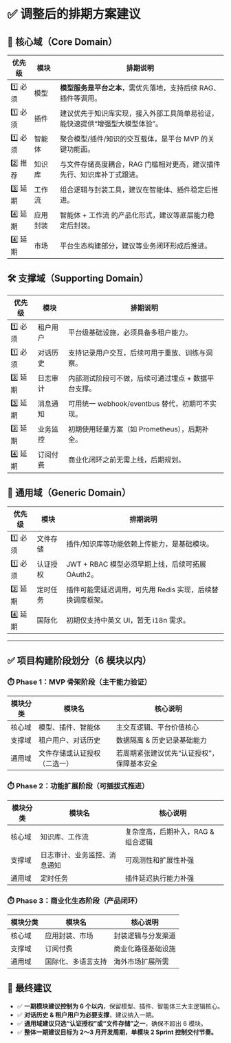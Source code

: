 # ✅ 调整后的排期方案建议

## 🧱 核心域（Core Domain）

| 优先级    | 模块   | 排期说明                                    |
|--------|------|-----------------------------------------|
| 1️⃣ 必须 | 模型   | **模型服务是平台之本**，需优先落地，支持后续 RAG、插件等调用。     |
| 1️⃣ 必须 | 插件   | 建议优先于知识库实现，接入外部工具简单易验证，能快速提供“增强型大模型体验”。 |
| 1️⃣ 必须 | 智能体  | 聚合模型/插件/知识的交互载体，是平台 MVP 的关键功能面。         |
| 2️⃣ 推荐 | 知识库  | 与文件存储高度耦合，RAG 门槛相对更高，建议插件先行、知识库补丁式跟进。   |
| 3️⃣ 延期 | 工作流  | 组合逻辑与封装工具，建议在智能体、插件稳定后推进。               |
| 4️⃣ 延期 | 应用封装 | 智能体 + 工作流 的产品化形式，建议等底层能力稳定后封装。          |
| 4️⃣ 延期 | 市场   | 平台生态构建部分，建议等业务闭环形成后推进。                  |

## 🛠 支撑域（Supporting Domain）

| 优先级    | 模块   | 排期说明                             |
|--------|------|----------------------------------|
| 1️⃣ 必须 | 租户用户 | 平台级基础设施，必须具备多租户能力。               |
| 1️⃣ 必须 | 对话历史 | 支持记录用户交互，后续可用于重放、训练与洞察。          |
| 3️⃣ 延期 | 日志审计 | 内部测试阶段可不做，后续可通过埋点 + 数据平台支撑。      |
| 3️⃣ 延期 | 消息通知 | 可用统一 webhook/eventbus 替代，初期可不实现。 |
| 3️⃣ 延期 | 业务监控 | 初期使用轻量方案（如 Prometheus），后期补全。     |
| 4️⃣ 延期 | 订阅付费 | 商业化闭环之前无需上线，后期规划。                |

## 🔧 通用域（Generic Domain）

| 优先级    | 模块   | 排期说明                              |
|--------|------|-----------------------------------|
| 1️⃣ 必须 | 文件存储 | 插件/知识库等功能依赖上传能力，是基础模块。            |
| 1️⃣ 必须 | 认证授权 | JWT + RBAC 模型必须早期上线，后续可拓展 OAuth2。 |
| 3️⃣ 延期 | 定时任务 | 插件可能需延迟调用，可先用 Redis 实现，后续替换调度框架。  |
| 4️⃣ 延期 | 国际化  | 初期仅支持中英文 UI，暂无 i18n 需求。           |

---

## ✅ 项目构建阶段划分（6 模块以内）

### ⏱️ Phase 1：MVP 骨架阶段（主干能力验证）

| 模块分类 | 模块名            | 核心说明                   |
|------|----------------|------------------------|
| 核心域  | 模型、插件、智能体      | 主交互逻辑、平台价值核心           |
| 支撑域  | 租户用户、对话历史      | 数据隔离 & 历史记录基础能力        |
| 通用域  | 文件存储或认证授权（二选一） | 若周期紧张建议优先“认证授权”，保障基本安全 |

### ⏱️ Phase 2：功能扩展阶段（可插拔式推进）

| 模块分类 | 模块名            | 核心说明                 |
|------|----------------|----------------------|
| 核心域  | 知识库、工作流        | 复杂度高，后期补入，RAG & 组合逻辑 |
| 支撑域  | 日志审计、业务监控、消息通知 | 可观测性和扩展性补强           |
| 通用域  | 定时任务           | 插件延迟执行能力补强           |

### ⏱️ Phase 3：商业化生态阶段（产品闭环）

| 模块分类 | 模块名       | 核心说明      |
|------|-----------|-----------|
| 核心域  | 应用封装、市场   | 封装逻辑与分发渠道 |
| 支撑域  | 订阅付费      | 商业化路径基础设施 |
| 通用域  | 国际化、多语言支持 | 海外市场扩展所需  |

## 📌 最终建议

* ✅ **一期模块建议控制为 6 个以内**，保留模型、插件、智能体三大主逻辑核心。
* ✅ **对话历史 & 租户用户为必要支撑**，建议纳入一期。
* ✅ **通用域建议只选“认证授权”或“文件存储”之一**，确保不超出 6 模块。
* ✅ **整体一期建议目标为 2～3 月开发周期，单模块 2 Sprint 控制交付节奏。**


